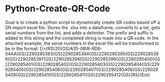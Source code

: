 # Python-Create-QR-Code

Goal is to create a python script to dynamically create QR codes based off a SN import excel file. Stores the .xlsx into a dataframe, converts to a list, gets serial numbers from the list, and adds a delimiter. The prefix and suffix is added to this string and the completed string is made into a QR code. In the attached example, the serial numbers in the excel file will be transformed to be in the format: [)>{RS}20{GS}A35-0BW-RD6-04AA{GS}2290285393{GS}2290285394{GS}2290285395{GS}2290285396{GS}2290285397{GS}2290285398{GS}2290285399{GS}2290285400{GS}2290285401{GS}2290285402{GS}2290285403{GS}2290285404{GS}2290285405{GS}2290285406{GS}2290285407{GS}2290285408{GS}2290285409{GS}2290285410{GS}2290285411{GS}2290285412{GS}{RS}{Eot}
